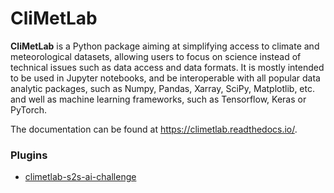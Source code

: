 # CliMetLab

**CliMetLab** is a Python package aiming at simplifying access to climate and meteorological datasets, allowing users to focus on science instead of
technical issues such as data access and data formats. It is mostly intended to be used in Jupyter notebooks, and be interoperable with all popular
data analytic packages, such as Numpy, Pandas, Xarray, SciPy, Matplotlib, etc. and well as machine learning frameworks, such as Tensorflow, Keras or PyTorch.

The documentation can be found at <https://climetlab.readthedocs.io/>.

### Plugins

- [climetlab-s2s-ai-challenge](https://github.com/ecmwf-lab/climetlab-s2s-ai-challenge) 
